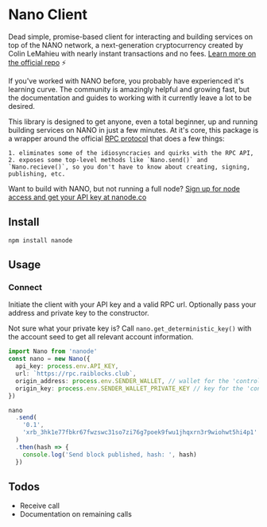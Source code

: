 # Nano Client

Dead simple, promise-based client for interacting and building services on top of the NANO network, a next-generation cryptocurrency created by Colin LeMahieu with nearly instant transactions and no fees. [Learn more on the official repo](https://nanode.co/node-api) ⚡️

If you've worked with NANO before, you probably have experienced it's learning curve. The community is amazingly helpful and growing fast,
but the documentation and guides to working with it currently leave a lot to be desired.

This library is designed to get anyone, even a total beginner, up and running building services on NANO in just a few minutes. At it's core,
this package is a wrapper around the official [RPC protocol](https://github.com/nanocurrency/raiblocks/wiki/RPC-protocol) that does a few things:

    1. eliminates some of the idiosyncracies and quirks with the RPC API,
    2. exposes some top-level methods like `Nano.send()` and `Nano.recieve()`, so you don't have to know about creating, signing, publishing, etc.

Want to build with NANO, but not running a full node? [Sign up for node access and get your API key at nanode.co](https://nanode.co/node-api)

## Install

`npm install nanode`

## Usage

### Connect

Initiate the client with your API key and a valid RPC url. Optionally pass your address and private key to the constructor.

Not sure what your private key is? Call `nano.get_deterministic_key()` with the account seed to get all relevant account information.

```typescript
import Nano from 'nanode'
const nano = new Nano({
  api_key: process.env.API_KEY,
  url: `https://rpc.raiblocks.club`,
  origin_address: process.env.SENDER_WALLET, // wallet for the 'controlling' account
  origin_key: process.env.SENDER_WALLET_PRIVATE_KEY // key for the 'controlling' account
})

nano
  .send(
    '0.1',
    'xrb_3hk1e77fbkr67fwzswc31so7zi76g7poek9fwu1jhqxrn3r9wiohwt5hi4p1'
  )
  .then(hash => {
    console.log('Send block published, hash: ', hash)
  })
```

## Todos

* Receive call
* Documentation on remaining calls
